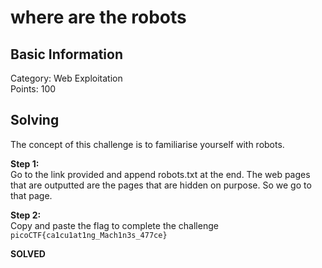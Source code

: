 # where are the robots  

## Basic Information
Category: Web Exploitation  
Points: 100    

## Solving
The concept of this challenge is to familiarise yourself with robots.
  
**Step 1:**  
Go to the link provided and append robots.txt at the end. The web pages that are outputted are the pages that are hidden on purpose. So we go to that page.

**Step 2:**   
Copy and paste the flag to complete the challenge  
```picoCTF{ca1cu1at1ng_Mach1n3s_477ce}```  

**SOLVED**  
